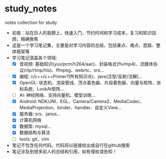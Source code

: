 # study_notes
notes collection for study  
* 初衷：站在巨人的肩膀上，快速入门，节约时间和学习成本，复习和知识回顾，精确聚焦  
* 这是一个学习笔记集，主要是对学习内容的总结，包括重点、难点、思路、整体框架等  
* 学习笔记涵盖各个领域:  
  * [x] 音视频: 基础知识(yuv/pcm/h264/aac)、封装格式(flv/mp4)、流媒体协议(rtp/rtmp/hls)、ffmpeg、webrtc、srs...  
  * [x] 编程: c/c++(c++Primer11所有知识点)、java(泛型/反射/注解)...   
  * [x] OpenGL: 状态机、渲染管线、顶点着色器、片段着色器、向量与矩阵、坐标系统、LookAt矩阵...  
  * [ ] AI: 神经网络、支持向量机、模型训练...  
  * [x] Android: NDK/JNI、EGL、Camera/Camera2、MediaCodec、MediaProjection、binder、handler、自定义View...  
  * [x] 服务器: srs、janus...  
  * [x] 计算机网络
  * [x] 数据库: mysql...
  * [x] 数据结构与算法
  * [ ] tools: git、vim
* 笔记不包含任何代码，代码将以链接给出或自行在github搜索  
* 笔记涉及到很多前人的总结和引用，如有侵权请告知！  
